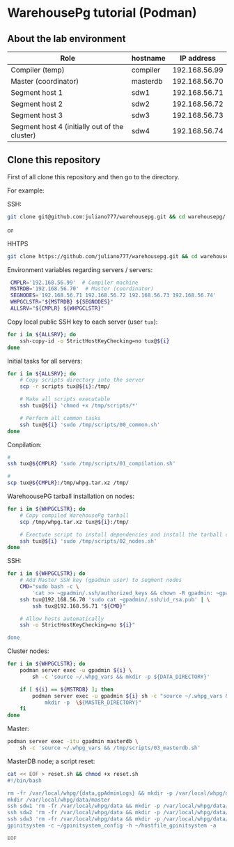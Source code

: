 # WarehousePg tutorial (Podman)

## About the lab environment

| **Role**                                      | **hostname** | **IP address** |
|-----------------------------------------------|--------------|----------------|
| Compiler (temp)                               | compiler     | 192.168.56.99  |
| Master (coordinator)                          | masterdb     | 192.168.56.70  |
| Segment host 1                                | sdw1         | 192.168.56.71  |
| Segment host 2                                | sdw2         | 192.168.56.72  |
| Segment host 3                                | sdw3         | 192.168.56.73  |
| Segment host 4 (initially out of the cluster) | sdw4         | 192.168.56.74  |




## Clone this repository

First of all clone this repository and then go to the directory.

For example:

SSH:
```bash
git clone git@github.com:juliano777/warehousepg.git && cd warehousepg/
``` 

or 

HHTPS
```bash
git clone https://github.com/juliano777/warehousepg.git && cd warehousepg/
```

Environment variables regarding servers / servers:
```bash
 CMPLR='192.168.56.99'  # Compiler machine
 MSTRDB='192.168.56.70'  # Master (coordinator)
 SEGNODES='192.168.56.71 192.168.56.72 192.168.56.73 192.168.56.74'
 WHPGCLSTR="${MSTRDB} ${SEGNODES}"
 ALLSRV="${CMPLR} ${WHPGCLSTR}"
```

Copy local public SSH key to each server (user `tux`):
```bash
for i in ${ALLSRV}; do
    ssh-copy-id -o StrictHostKeyChecking=no tux@${i}
done
```

Initial tasks for all servers:
```bash
for i in ${ALLSRV}; do
    # Copy scripts directory into the server
    scp -r scripts tux@${i}:/tmp/

    # Make all scripts executable
    ssh tux@${i} 'chmod +x /tmp/scripts/*'

    # Perform all common tasks
    ssh tux@${i} 'sudo /tmp/scripts/00_common.sh'
done
```

Conpilation:
```bash
# 
ssh tux@${CMPLR} 'sudo /tmp/scripts/01_compilation.sh'

# 
scp tux@${CMPLR}:/tmp/whpg.tar.xz /tmp/
```

WarehoousePG tarball installation on nodes:
```bash
for i in ${WHPGCLSTR}; do
    # Copy compiled WarehousePg tarball
    scp /tmp/whpg.tar.xz tux@${i}:/tmp/

    # Exectute script to install dependencies and install the tarball content
    ssh tux@${i} 'sudo /tmp/scripts/02_nodes.sh'
done
```

SSH:
```bash
for i in ${WHPGCLSTR}; do
    # Add Master SSH key (gpadmin user) to segment nodes
    CMD="sudo bash -c \
        'cat >> ~gpadmin/.ssh/authorized_keys && chown -R gpadmin: ~gpadmin/.ssh'" 
    ssh tux@192.168.56.70 'sudo cat ~gpadmin/.ssh/id_rsa.pub' | \
        ssh tux@192.168.56.71 "${CMD}"

    # Allow hosts automatically
    ssh -o StrictHostKeyChecking=no ${i}"

done
```

Cluster nodes:
```bash
for i in ${WHPGCLSTR}; do
    podman server exec -u gpadmin ${i} \
        sh -c 'source ~/.whpg_vars && mkdir -p ${DATA_DIRECTORY}'

    if [ ${i} == ${MSTRDB} ]; then
        podman server exec -u gpadmin ${i} sh -c "source ~/.whpg_vars && \
            mkdir -p  \${MASTER_DIRECTORY}"
    fi
done
```

Master:
```bash
podman server exec -itu gpadmin masterdb \
    sh -c 'source ~/.whpg_vars && /tmp/scripts/03_masterdb.sh'
```



MasterDB node; a script reset:
```bash
cat << EOF > reset.sh && chmod +x reset.sh
#!/bin/bash

rm -fr /var/local/whpg/{data,gpAdminLogs} && mkdir -p /var/local/whpg/data/sdw{1,2,3}
mkdir /var/local/whpg/data/master
ssh sdw1 'rm -fr /var/local/whpg/data && mkdir -p /var/local/whpg/data/sdw{1,2,3}'
ssh sdw2 'rm -fr /var/local/whpg/data && mkdir -p /var/local/whpg/data/sdw{1,2,3}'
ssh sdw3 'rm -fr /var/local/whpg/data && mkdir -p /var/local/whpg/data/sdw{1,2,3}'
gpinitsystem -c ~/gpinitsystem_config -h ~/hostfile_gpinitsystem -a

EOF
```


        
<!--

```bash
# /etc/hosts
cat << EOF >> /etc/hosts

#
master
sdw1
sdw2
sdw3

EOF
```

gpinitsystem -c ~/gpinitsystem_config -h ~/hostfile_gpinitsystem -a


rm -fr /var/local/whpg/data && \
ssh sdw1 'rm -fr /var/local/whpg/data' && \
ssh sdw3 'rm -fr /var/local/whpg/data' && \
ssh sdw2 'rm -fr /var/local/whpg/data' && \
ssh sdw4 'rm -fr /var/local/whpg/data' && \
rm -fr gpA*


-->




